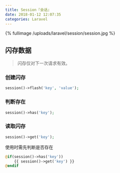 ```yaml
---
title: Session『会话』
date: 2018-01-12 12:07:35
categories: Laravel
---
```


{% fullimage /uploads/laravel/session/session.jpg %}

<!-- more -->

## 闪存数据

> 闪存仅对下一次请求有效。

### 创建闪存

```php
session()->flash('key', 'value');
```

### 判断存在

```php
session()->has('key');
```

### 读取闪存

```php
session()->get('key');
```

使用时需先判断是否存在

```php
@if(session()->has('key'))
	{{ session()->get('key') }}
@endif
```



